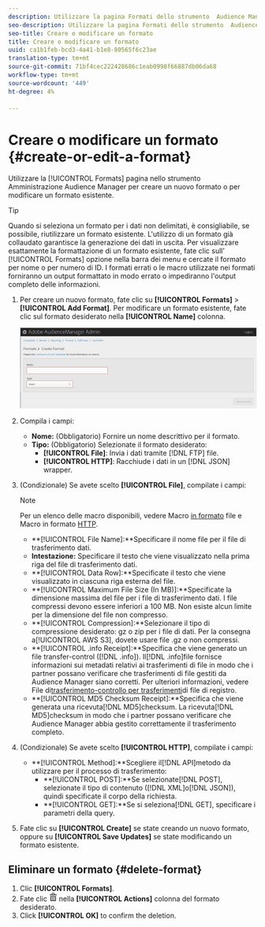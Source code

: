 ```yaml
---
description: Utilizzare la pagina Formati dello strumento  Audience Manager Admin per creare un nuovo formato o per modificare un formato esistente.
seo-description: Utilizzare la pagina Formati dello strumento  Audience Manager Admin per creare un nuovo formato o per modificare un formato esistente.
seo-title: Creare o modificare un formato
title: Creare o modificare un formato
uuid: ca1b1feb-bcd3-4a41-b1e8-80565f6c23ae
translation-type: tm+mt
source-git-commit: 71bf4cec222428686c1eab0998f66887db06da68
workflow-type: tm+mt
source-wordcount: '449'
ht-degree: 4%

---
```



# Creare o modificare un formato {#create-or-edit-a-format}

Utilizzare la [!UICONTROL Formats] pagina nello strumento Amministrazione Audience Manager  per creare un nuovo formato o per modificare un formato esistente.

<!-- t_create_format.xml -->

>[!TIP]
>
>Quando si seleziona un formato per i dati non delimitati, è consigliabile, se possibile, riutilizzare un formato esistente. L&#39;utilizzo di un formato già collaudato garantisce la generazione dei dati in uscita. Per visualizzare esattamente la formattazione di un formato esistente, fate clic sull’ [!UICONTROL Formats] opzione nella barra dei menu e cercate il formato per nome o per numero di ID. I formati errati o le macro utilizzate nei formati forniranno un output formattato in modo errato o impediranno l&#39;output completo delle informazioni.

1. Per creare un nuovo formato, fate clic su **[!UICONTROL Formats]** > **[!UICONTROL Add Format]**. Per modificare un formato esistente, fate clic sul formato desiderato nella **[!UICONTROL Name]** colonna.

   ![](assets/create_format.png)

1. Compila i campi:
   * **Nome:** (Obbligatorio) Fornire un nome descrittivo per il formato.
   * **Tipo:** (Obbligatorio) Selezionate il formato desiderato:
      * **[!UICONTROL File]**: Invia i dati tramite [!DNL FTP] file.
      * **[!UICONTROL HTTP]**: Racchiude i dati in un [!DNL JSON] wrapper.

1. (Condizionale) Se avete scelto **[!UICONTROL File]**, compilate i campi:

   >[!NOTE]
   >
   >Per un elenco delle macro disponibili, vedere Macro [in formato](../formats/file-formats.md#concept_A867101505074418A58DE325949E5089) file e Macro in formato [HTTP](../formats/web-formats.md#reference_C392124A5F3F42E49F8AADDBA601ADFE).

   * **[!UICONTROL File Name]:**Specificare il nome file per il file di trasferimento dati.
   * **Intestazione:** Specificare il testo che viene visualizzato nella prima riga del file di trasferimento dati.
   * **[!UICONTROL Data Row]:**Specificate il testo che viene visualizzato in ciascuna riga esterna del file.
   * **[!UICONTROL Maximum File Size (In MB)]:**Specificate la dimensione massima del file per i file di trasferimento dati. I file compressi devono essere inferiori a 100 MB. Non esiste alcun limite per la dimensione del file non compresso.
   * **[!UICONTROL Compression]:**Selezionare il tipo di compressione desiderato: gz o zip per i file di dati. Per la consegna a[!UICONTROL AWS S3], dovete usare file .gz o non compressi.
   * **[!UICONTROL .info Receipt]:**Specifica che viene generato un file transfer-control ([!DNL .info]). Il[!DNL .info]file fornisce informazioni sui metadati relativi ai trasferimenti di file in modo che i partner possano verificare che  trasferimenti di file gestiti da Audience Manager siano corretti. Per ulteriori informazioni, vedere File di[trasferimento-controllo per trasferimenti](https://marketing.adobe.com/resources/help/en_US/aam/c_s2s_add_transfer_control_files.html)di file di registro.
   * **[!UICONTROL MD5 Checksum Receipt]:**Specifica che viene generata una ricevuta[!DNL MD5]checksum. La ricevuta[!DNL MD5]checksum in modo che i partner possano verificare che  Audience Manager abbia gestito correttamente il trasferimento completo.

1. (Condizionale) Se avete scelto **[!UICONTROL HTTP]**, compilate i campi:

   * **[!UICONTROL Method]:**Scegliere il[!DNL API]metodo da utilizzare per il processo di trasferimento:
      * **[!UICONTROL POST]:**Se selezionate[!DNL POST], selezionate il tipo di contenuto ([!DNL XML]o[!DNL JSON]), quindi specificate il corpo della richiesta.
      * **[!UICONTROL GET]:**Se si seleziona[!DNL GET], specificare i parametri della query.

1. Fate clic su **[!UICONTROL Create]** se state creando un nuovo formato, oppure su **[!UICONTROL Save Updates]** se state modificando un formato esistente.

## Eliminare un formato {#delete-format}

1. Clic **[!UICONTROL Formats]**.
2. Fate clic ![](assets/icon_delete.png) nella **[!UICONTROL Actions]** colonna del formato desiderato.
3. Click **[!UICONTROL OK]** to confirm the deletion.
